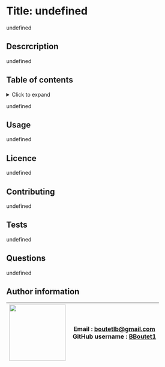 
# Title: undefined

undefined

## Descrcription

undefined

## Table of contents

<!-- ⛔️ MD-MAGIC-EXAMPLE:START (TOC:collapse=true&collapseText=Click to expand) -->
<details>
<summary>Click to expand</summary>

* [Installation](#installation)
* [Usage](#usage)
* [Licence](#licence)
* [Contributing](#contributing)
* [Tests](#tests)
* [Questiions](#questions)
* [Author information](#author-information)

</details>
<!-- ⛔️ MD-MAGIC-EXAMPLE:END -->

undefined

## Usage

undefined

## Licence

undefined

## Contributing

undefined

## Tests

undefined

## Questions

undefined

## Author information

| <img align="left" width="150" height="auto" margin="10"  src="https://avatars.githubusercontent.com/u/59809722?"> | Email : [boutetlb@gmail.com](boutetlb@gmail.com)<br/> GitHub username : [BBoutet1](https://github.com/bboutet1) |
| -------- | ----------- |
